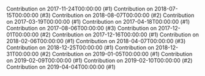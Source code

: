 Contribution on 2017-11-24T00:00:00 (#1)
Contribution on 2018-07-15T00:00:00 (#3)
Contribution on 2018-08-07T00:00:00 (#2)
Contribution on 2017-03-19T00:00:00 (#1)
Contribution on 2017-04-18T00:00:00 (#1)
Contribution on 2017-08-06T00:00:00 (#3)
Contribution on 2017-12-01T00:00:00 (#2)
Contribution on 2017-12-16T00:00:00 (#1)
Contribution on 2018-02-06T00:00:00 (#1)
Contribution on 2018-04-07T00:00:00 (#3)
Contribution on 2018-12-25T00:00:00 (#1)
Contribution on 2018-12-31T00:00:00 (#2)
Contribution on 2019-01-05T00:00:00 (#1)
Contribution on 2019-02-09T00:00:00 (#1)
Contribution on 2019-02-10T00:00:00 (#2)
Contribution on 2019-04-04T00:00:00 (#1)
